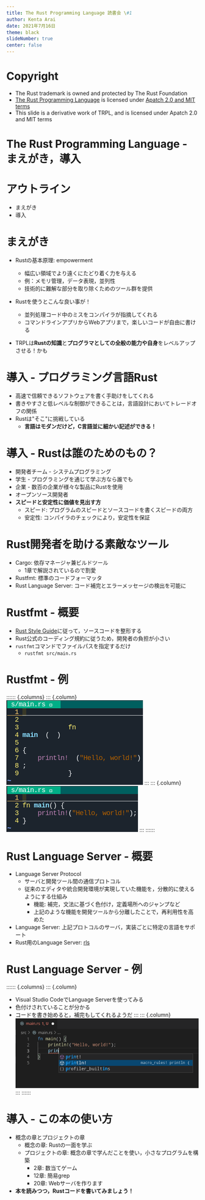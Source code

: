 ```yaml
---
title: The Rust Programming Language 読書会 \#1
author: Kenta Arai
date: 2021年7月16日
theme: black
slideNumber: true
center: false
---
```


# Copyright

- The Rust trademark is owned and protected by The Rust Foundation
- [The Rust Programming Language](https://github.com/rust-lang/book) is licensed under [Apatch 2.0 and MIT terms](https://github.com/rust-lang/book/blob/main/COPYRIGHT)
- This slide is a derivative work of TRPL, and is licensed under Apatch 2.0 and MIT terms

# The Rust Programming Language - まえがき，導入

# アウトライン

- まえがき
- 導入

# まえがき

- Rustの基本原理: empowerment
  - 幅広い領域でより遠くにたどり着く力を与える
  - 例：メモリ管理，データ表現，並列性
  - 技術的に難解な部分を取り除くためのツール群を提供
- Rustを使うとこんな良い事が！
  - 並列処理コード中のミスをコンパイラが指摘してくれる
  - コマンドラインアプリからWebアプリまで，楽しいコードが自由に書ける

- TRPLは**Rustの知識**と**プログラマとしての全般の能力や自身**をレベルアップさせる！かも

# 導入 - プログラミング言語Rust

- 高速で信頼できるソフトウェアを書く手助けをしてくれる
- 書きやすさと低レベルな制御ができることは，言語設計においてトレードオフの関係
- Rustは"そこ"に挑戦している
  - **言語はモダンだけど，C言語並に細かい記述ができる！**

# 導入 - Rustは誰のためのもの？

- 開発者チーム - システムプログラミング
- 学生 - プログラミングを通じて学ぶ方なら誰でも
- 企業 - 数百の企業が様々な製品にRustを使用
- オープンソース開発者
- **スピードと安定性に価値を見出す方**
  - スピード: プログラムのスピードとソースコードを書くスピードの両方
  - 安定性: コンパイラのチェックにより，安定性を保証

# Rust開発者を助ける素敵なツール

- Cargo: 依存マネージャ兼ビルドツール
  - 1章で解説されているので割愛
- Rustfmt: 標準のコードフォーマッタ
- Rust Language Server: コード補完とエラーメッセージの検出を可能に

# Rustfmt - 概要

- [Rust Style Guide](https://github.com/rust-dev-tools/fmt-rfcs/blob/master/guide/guide.md)に従って，ソースコードを整形する
- Rust公式のコーディング規約に従うため，開発者の負担が小さい
- `rustfmt`コマンドでファイルパスを指定するだけ
  - `rustfmt src/main.rs`

# Rustfmt - 例

:::::: {.columns}
::: {.column}
![ぐちゃぐちゃソースコード](img/before.png)
:::
::: {.column}
![フォーマット済みソースコード](img/after.png)
:::
::::::

# Rust Language Server - 概要

- Language Server Protocol
  - サーバと開発ツール間の通信プロトコル
  - 従来のエディタや統合開発環境が実現していた機能を，分散的に使えるようにする仕組み
    - 機能: 補完，文法に基づく色付け，定義場所へのジャンプなど
    - 上記のような機能を開発ツールから分離したことで，再利用性を高めた
- Language Server: 上記プロトコルのサーバ，実装ごとに特定の言語をサポート
- Rust用のLanguage Server: [rls](https://github.com/rust-lang/rls)

# Rust Language Server - 例

:::::: {.columns}
::: {.column}
- Visual Studio CodeでLanguage Serverを使ってみる
- 色付けされていることが分かる
- コードを書き始めると，補完もしてくれるようだ
:::
::: {.column}
![Visual Studio Code](img/vscode.png)
:::
::::::

# 導入 - この本の使い方

- 概念の章とプロジェクトの章
  - 概念の章: Rustの一面を学ぶ
  - プロジェクトの章: 概念の章で学んだことを使い，小さなプログラムを構築
    - 2章: 数当てゲーム
    - 12章: 簡易grep
    - 20章: Webサーバを作ります
- **本を読みつつ，Rustコードを書いてみましょう！**

